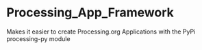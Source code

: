 # Processing_App_Framework
Makes it easier to create Processing.org Applications with the PyPi processing-py module
